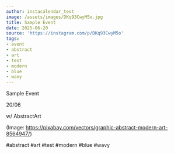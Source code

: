 ```yaml
---
author: instacalendar_test
image: /assets/images/DKq93CwyM5o.jpg
title: Sample Event
date: 2025-06-20
source: 'https://instagram.com/p/DKq93CwyM5o'
tags:
- event
- abstract
- art
- test
- modern
- blue
- wavy
---
```

Sample Event

20/06

w/
AbstractArt

(Image: https://pixabay.com/vectors/graphic-abstract-modern-art-8564947/)

#abstract #art #test #modern #blue #wavy